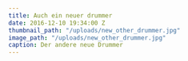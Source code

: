 ```yaml
---
title: Auch ein neuer drummer
date: 2016-12-10 19:34:00 Z
thumbnail_path: "/uploads/new_other_drummer.jpg"
image_path: "/uploads/new_other_drummer.jpg"
caption: Der andere neue Drummer
---
```


